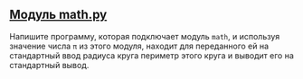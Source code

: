 ## [Модуль math.py](https://github.com/vasoltu/-Stepik/blob/main/Программирование%20на%20Python/Модули/Модуль%20math.py)
Напишите программу, которая подключает модуль `math`, и используя значение числа `π` из этого модуля, 
находит для переданного ей на стандартный ввод радиуса круга периметр этого круга и выводит его на стандартный вывод.
